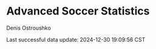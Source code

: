 # Advanced Soccer Statistics
Denis Ostroushko

<!-- gfm -->

Last successful data update: 2024-12-30 19:09:56 CST
